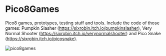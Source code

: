 # Pico8Games
Pico8 games, prototypes, testing stuff and tools.
Include the code of those games: Pumpkin Slasher (https://sixrobin.itch.io/pumpkinslasher), Very Normal Shooter (https://sixrobin.itch.io/verynormalshooter) and Pico Snake (https://sixrobin.itch.io/picosnake).

![pico8games](https://github.com/sixrobin/Pico8Games/assets/55784799/759de973-126b-4e48-9182-4bac71091b53)
